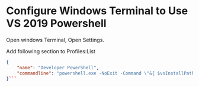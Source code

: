 # Configure Windows Terminal to Use VS 2019 Powershell

Open windows Terminal,
Open Settings.

Add following section to Profiles:List
```json
{
    "name": "Developer PowerShell",
    "commandline": "powershell.exe -NoExit -Command \"&{ $vsInstallPath=& \"${env:ProgramFiles(x86)}/'Microsoft Visual Studio'/Installer/vswhere.exe\" -prerelease -latest -property installationPath; Import-Module \"$vsInstallPath/Common7/Tools/Microsoft.VisualStudio.DevShell.dll\"; Enter-VsDevShell -VsInstallPath $vsInstallPath -SkipAutomaticLocation }\"",
}```
